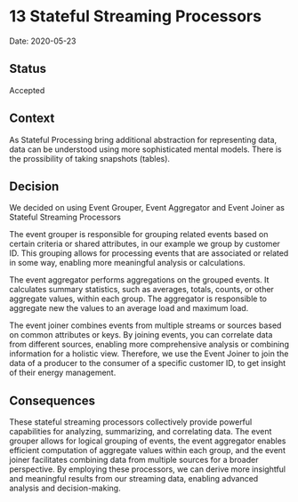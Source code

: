 # 13 Stateful Streaming Processors

Date: 2020-05-23

## Status

Accepted

## Context

As Stateful Processing bring additional abstraction for representing data, data can be understood using more sophisticated mental models. There is the prossibility of taking snapshots (tables).

## Decision

We decided on using Event Grouper, Event Aggregator and Event Joiner as Stateful Streaming Processors

The event grouper is responsible for grouping related events based on certain criteria or shared attributes, in our example we group by customer ID. This grouping allows for processing events that are associated or related in some way, enabling more meaningful analysis or calculations.

The event aggregator performs aggregations on the grouped events. It calculates summary statistics, such as averages, totals, counts, or other aggregate values, within each group. The aggregator is responsible to aggregate new the values to an average load and maximum load.

The event joiner combines events from multiple streams or sources based on common attributes or keys. By joining events, you can correlate data from different sources, enabling more comprehensive analysis or combining information for a holistic view. Therefore, we use the Event Joiner to join the data of a producer to the consumer of a specific customer ID, to get insight of their energy management.

## Consequences

These stateful streaming processors collectively provide powerful capabilities for analyzing, summarizing, and correlating data. The event grouper allows for logical grouping of events, the event aggregator enables efficient computation of aggregate values within each group, and the event joiner facilitates combining data from multiple sources for a broader perspective. By employing these processors, we can derive more insightful and meaningful results from our streaming data, enabling advanced analysis and decision-making.
